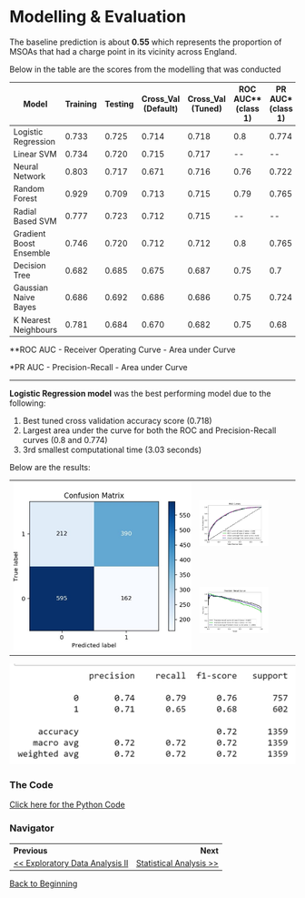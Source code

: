 # Modelling & Evaluation

The baseline prediction is about **0.55** which represents the proportion of MSOAs that had a charge point in its vicinity across England.

Below in the table are the scores from the modelling that was conducted

| Model                   | Training | Testing | Cross_Val (Default) | Cross_Val (Tuned) | ROC AUC** (class 1) | PR  AUC* (class 1) | Computational Time (s) |
| ----------------------- | -------- | ------- | ------------------- | ----------------- | ------------------- | ------------------ | ---------------------- |
| Logistic Regression     | 0.733    | 0.725   | 0.714               | 0.718             | 0.8                 | 0.774              | 3.03                   |
| Linear SVM              | 0.734    | 0.720   | 0.715               | 0.717             | --                  | --                 | 9.17                   |
| Neural Network          | 0.803    | 0.717   | 0.671               | 0.716             | 0.76                | 0.722              | 24.4                   |
| Random Forest           | 0.929    | 0.709   | 0.713               | 0.715             | 0.79                | 0.765              | 60.75                  |
| Radial Based SVM        | 0.777    | 0.723   | 0.712               | 0.715             | --                  | --                 | 25.3                   |
| Gradient Boost Ensemble | 0.746    | 0.720   | 0.712               | 0.712             | 0.8                 | 0.765              | 44.7                   |
| Decision Tree           | 0.682    | 0.685   | 0.675               | 0.687             | 0.75                | 0.7                | 0.556                  |
| Gaussian Naive Bayes    | 0.686    | 0.692   | 0.686               | 0.686             | 0.75                | 0.724              | 0.224                  |
| K Nearest Neighbours    | 0.781    | 0.684   | 0.670               | 0.682             | 0.75                | 0.68               | 17.7                   |

\**ROC AUC - Receiver Operating Curve - Area under Curve

\*PR AUC - Precision-Recall - Area under Curve

____

**Logistic Regression model** was the best performing model due to the following:

1. Best tuned cross validation accuracy score (0.718)
2. Largest area under the curve for both the ROC and Precision-Recall curves (0.8 and 0.774)
3. 3rd smallest computational time (3.03 seconds)



Below are the results:

<table>
    <col width="65%">
  	<col width="35%">
    <tr>
        <td rowspan="2"><img src="./reports/figures/modelling/logistic_regression_confusion_matrix_altered.jpg"></td>
        <td><img src="./reports/figures/modelling/logistic_regression_roc_curves.jpg" width="75%"></td>
    </tr>
    <tr>
        <td><img src="./reports/figures/modelling/logistic_regression_pr_curves.jpg" width="75%"></td>
    </tr>
</table>



![](/reports/figures/modelling/logistic_regression_classification_report.png)





### The Code

[Click here for the Python Code](/notebooks/3.0-ced-modelling.ipynb)

### Navigator

<table>
    <th align='left'>Previous</th>
    <th align='right'>Next</th>
    <tr>
    	<td align='left'><a href="eda2.md"><< Exploratory Data Analysis II</a></td>
    	<td align='right'><a href="analysis.md">Statistical Analysis >></a></td>
    </tr>
</table>

[Back to Beginning](https://github.com/cdenbowjr/ev_chargepoint_prediction#predicting-electric-vehicle-charge-points-locations-in-britain)

